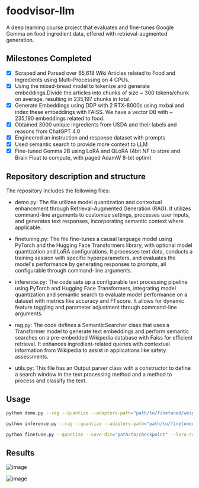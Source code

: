# foodvisor-llm
A deep learning course project that evaluates and fine-tunes Google Gemma on food ingredient data, offered with retrieval-augmented generation.

## Milestones Completed 
- [x] Scraped and Parsed over 65,618 Wiki Articles related to Food and Ingredients using Multi-Processing on 4 CPUs.
- [x] Using the mixed-bread model to tokenize and generate embeddings.Divide the articles into chunks of size ~ 300 tokens/chunk on average, resulting in 235,197 chunks in total.
- [x] Generate Embeddings using DDP with 2 RTX-8000s using mxbai and index these embeddings with FAISS. We have a vector DB with ~ 235,190 embeddings related to food.
- [x] Obtained 3000 unique ingredients from USDA and their labels and reasons from ChatGPT 4.0
- [x] Engineered an instruction and response dataset with prompts
- [x] Used semantic search to provide more context to LLM
- [x] Fine-tuned Gemma 2B using LoRA and QLoRA (4bit NF to store and Brain Float to compute, with paged AdamW 8-bit optim)

## Repository description and structure 

The repository includes the following files:

* demo.py:
The file utilizes model quantization and contextual enhancement through Retrieval-Augmented Generation (RAG). It utilizes command-line arguments to customize settings, processes user inputs, and generates text responses, incorporating semantic context where applicable.
    
* finetuning.py:
The file fine-tunes a causal language model using PyTorch and the Hugging Face Transformers library, with optional model quantization and LoRA configurations. It processes text data, conducts a training session with specific hyperparameters, and evaluates the model's performance by generating responses to prompts, all configurable through command-line arguments.
    
* inference.py:
The code sets up a configurable text processing pipeline using PyTorch and Hugging Face Transformers, integrating model quantization and semantic search to evaluate model performance on a dataset with metrics like accuracy and F1 score. It allows for dynamic feature toggling and parameter adjustment through command-line arguments.
    
* rag.py:
The code defines a SemanticSearcher class that uses a Transformer model to generate text embeddings and perform semantic searches on a pre-embedded Wikipedia database with Faiss for efficient retrieval. It enhances ingredient-related queries with contextual information from Wikipedia to assist in applications like safety assessments.
    
* utils.py:
This file has an Output parser class with a constructor to define a search window in the text processing method and a method to process and classify the text. 


## Usage
```bash
python demo.py --rag --quantize --adapters-path="path/to/finetuned/weights" --batch-size=32 --max-new-tokens=32
```
```bash
python inference.py --rag --quantize --adapters-path="path/to/finetuned/weights" --batch-size=32 --max-new-tokens=32
```
```bash
python finetune.py --quantize --save-dir="path/to/checkpoint" --lora-rank=32 --max-new-tokens=32
```
## Results
![image](https://github.com/NeuralFlux/foodvisor-llm/assets/116789851/c11e099a-27e8-49b3-96c1-3b2109707ef1)

![image](https://github.com/NeuralFlux/foodvisor-llm/assets/116789851/132721e1-febd-4de8-9f54-de13e4ff53ab)




